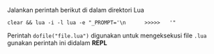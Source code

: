 Jalankan perintah berikut di dalam direktori Lua

```pwsh
clear && lua -i -l lua -e "_PROMPT='\n      >>>>>   '"
```

Perintah `dofile("file.lua")` digunakan untuk mengeksekusi file `.lua` gunakan perintah ini didalam **REPL**
